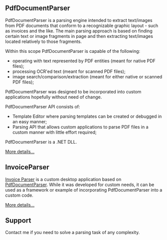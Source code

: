 ## PdfDocumentParser

PdfDocumentParser is a parsing engine intended to extract text/images from PDF documents that conform to a recognizable graphic layout - such as invoices and the like. The main parsing approach is based on finding certain text or image fragments in page and then extracting text/images located relatively to those fragments.

Within this scope PdfDocumentParser is capable of the following:
- operating with text represented by PDF entities (meant for native PDF files);
- processing OCR'ed text (meant for scanned PDF files);
- image search/comparison/extraction (meant for either native or scanned PDF files);

PdfDocumentParser was designed to be incorporated into custom applications hopefully without need of change.

PdfDocumentParser API consists of:
- Template Editor where parsing templates can be created or debugged in an easy manner;
- Parsing API that allows custom applications to parse PDF files in a custom manner with little effort required;

PdfDocumentParser is a .NET DLL.

[More details...](https://sergeystoyan.github.io/PdfDocumentParser/)

## InvoiceParser
[Invoice Parser](https://github.com/sergeystoyan/PdfDocumentParser/tree/lib%2Bcustomization/InvoiceParser) is a custom desktop application based on [PdfDocumentParser](https://github.com/sergeystoyan/PdfDocumentParser). While it was developed for custom needs, it can be used as a framework or example of incorporating PdfDocumentParser into a custom code.

[More details...](https://sergeystoyan.github.io/PdfDocumentParser/#6)

## Support
Contact me if you need to solve a parsing task of any complexity.

